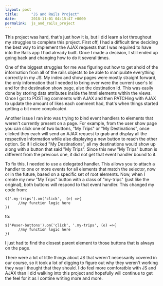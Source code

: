```yaml
---
layout: post
title:      "JS and Rails Project"
date:       2018-11-01 04:15:47 +0000
permalink:  js_and_rails_project
---
```



This project was hard, that's just how it is, but I did learn a lot throughout my struggles to complete this project. First off, I had a difficult time deciding the best way to implement the AJAX requests that I was required to have into the Rails app I had already built. Once I made a decision, I still ended up going back and changing how to do it several times. 

One of the biggest struggles for me was figuring out how to get ahold of the information from all of the rails objects to be able to manipulate everything correctly in my JS. My index and show pages were mostly straight forward, the only information that I needed to bring over were the current user's Id and for the destination show page, also the destination Id. This was easily done by storing data attributes inside the html elements within the views. Once I got to POSTing comments with AJAX and then PATCHing with AJAX to update the amount of likes each comment had, that's when things started getting a bit more complicated. 

Another issue I ran into  was trying to bind event handlers to elements that weren't currently present on a page. For example, from the user show page you can click one of two buttons, "My Trips" or "My Destinations",  once clicked they each will send an AJAX request to grab and display all the respective information while also displaying a new button to reach the other option. So if I clicked "My Destinations", all my destinations would show up along with a button that said "My Trips". Since this new "My Trips" button is different from the previous one, it did not get that event handler bound to it. 

To fix this, I needed to use a delegated handler. This allows you to attach a handler to one or more events for all elements that match the selector, now or in the future, based on a specific set of root elements. Now, when I create my new "My Trips" button with a class of "my-trips" (just like the original), both buttons will respond to that event handler.
This changed my code from: 

```
$('.my-trips').on('click',  (e) =>{
      //my function logic here
})
```

to:

```
$('#user-buttons').on('click', '.my-trips', (e) =>{
      //my function logic here
})
```

I just had to find the closest parent element to those buttons that is always on the page. 

There were a lot of little things about JS that weren't necessarily covered in our course, so it took a lot of digging to figure out why they weren't working they way I thought that they should. I do feel more comforatble with JS and AJAX than I did walking into this project and hopefully will continue to get the feel for it as I contine writing more and more. 
